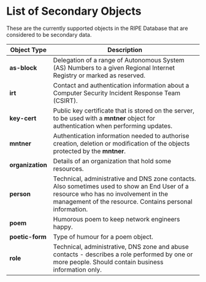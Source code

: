 # List of Secondary Objects

These are the currently supported objects in the RIPE Database that are considered to be secondary data.

| Object Type | Description |
| --- | --- |
| **as-block** | Delegation of a range of Autonomous System (AS) Numbers to a given Regional Internet Registry or marked as reserved. |
| **irt** | Contact and authentication information about a Computer Security Incident Response Team (CSIRT). |
| **key-cert** | Public key certificate that is stored on the server, to be used with a **mntner** object for authentication when performing updates. |
| **mntner** | Authentication information needed to authorise creation, deletion or modification of the objects protected by the **mntner**. |
| **organization** | Details of an organization that hold some resources. |
| **person** | Technical, administrative and DNS zone contacts. Also sometimes used to show an End User of a resource who has no involvement in the management of the resource. Contains personal information. |
| **poem** | Humorous poem to keep network engineers happy. |
| **poetic-form** | Type of humour for a poem object. |
| **role** | Technical, administrative, DNS zone and abuse contacts - describes a role performed by one or more people. Should contain business information only. |